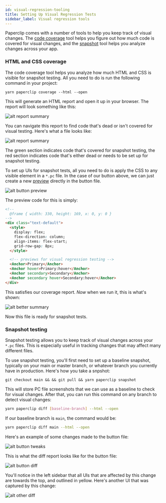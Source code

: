 ```yaml
---
id: visual-regression-tooling
title: Setting Up Visual Regression Tests
sidebar_label: Visual regression tools
---
```


Paperclip comes with a number of tools to help you keep track of visual changes. The [code coverage](#html-and-css-coverage) tool helps you figure out how much code is covered for visual changes, and the
[snapshot](#snapshot-tests) tool helps you analyze changes across your app.

### HTML and CSS coverage

The code coverage tool helps you analyze how much HTML and CSS is visible for snapshot testing. All you need to do is run the following command
in your project:

```
yarn paperclip coverage --html --open
```

This will generate an HTML report and open it up in your browser. The report will look something like this:

![alt report summary](./assets/html-report.png)

You can navigate this report to find code that's dead or isn't covered for visual testing. Here's what a file looks like:

![alt report summary](./assets/button-report.png)

The green section indicates code that's covered for snapshot testing, the red section indicates code that's either dead or needs to be set up for snapshot testing.

To set up UIs for snapshot tests, all you need to do is apply the CSS to any visible element in a `*.pc` file. In the case of our button above, we can just create a new [preview](guide-previews) directly in the button file.

![alt button preview](./assets/button-preview.png)

The preview code for this is simply:

```html
<!--
  @frame { width: 330, height: 169, x: 0, y: 0 }
-->
<div class="text-default">
  <style>
    display: flex;
    flex-direction: column;
    align-items: flex-start;
    grid-row-gap: 8px;
  </style>

  <!-- previews for visual regression testing -->
  <Anchor>Primary</Anchor>
  <Anchor hover>Primary:hover</Anchor>
  <Anchor secondary>Secondary</Anchor>
  <Anchor secondary hover>Secondary:hover</Anchor>
</div>
```

This satisfies our coverage report. <i>Now</i> when we run it, this is what's shown:

![alt better summary](./assets/better-coverage.png)

Now this file is ready for snapshot tests.

### Snapshot testing

Snapshot testing allows you to keep track of visual changes across your `*.pc` files. This is especially useful in tracking changes that may affect many different files.

To use snapshot testing, you'll first need to set up a baseline snapshot, typically on your main or master branch, or whatever branch you currently have in production. Here's how you take a snpshot:

```
git checkout main && && git pull && yarn paperclip snapshot
```

This will store PC file screenshots that we can use as a baseline to check for visual changes. After that, you can run this command on any branch to detect visual changes:

```sh
yarn paperclip diff [baseline-branch] --html --open
```

If our baseline branch is `main`, the command would be:

```sh
yarn paperclip diff main --html --open
```

Here's an example of some changes made to the button file:

![alt button tweaks](./assets/button-tweaks.png)

This is what the diff report looks like for the button file:

![alt button diff](./assets/button-diff.png)

You'll notice in the left sidebar that all UIs that are affected by this change are towards the top, and outlined in yellow. Here's another UI that was captured by this change:

![alt other diff](./assets/other-diff.png)
